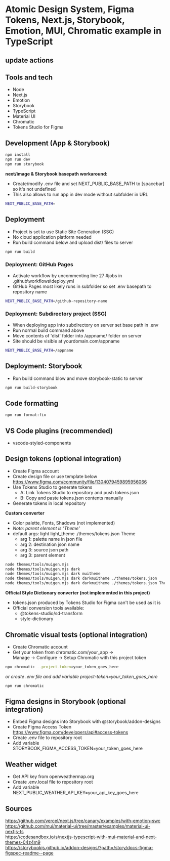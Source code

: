# Atomic Design System, Figma Tokens, Next.js, Storybook, Emotion, MUI, Chromatic example in TypeScript
## update actions
## Tools and tech

- Node
- Next.js
- Emotion
- Storybook
- TypeScript
- Material UI
- Chromatic
- Tokens Studio for Figma

## Development (App & Storybook)
```bash
npm install
npm run dev
npm run storybook
```

**next/image & Storybook basepath workaround:**
- Create/modify .env file and set NEXT_PUBLIC_BASE_PATH to [spacebar] so it's not undefined
- This also allows to run app in dev mode without subfolder in URL
```bash
NEXT_PUBLIC_BASE_PATH= 
```

## Deployment
- Project is set to use Static Site Generation (SSG)
- No cloud application platform needed
- Run build command below and upload dist/ files to server
```bash
npm run build
```

### Deployment: GitHub Pages
- Activate workflow by uncommenting line 27 #jobs in .github\workflows\deploy.yml
- GitHub Pages most likely runs in subfolder so set .env basepath to repository name
```bash
NEXT_PUBLIC_BASE_PATH=/github-repository-name
```

### Deployment: Subdirectory project (SSG)
- When deploying app into subdirectory on server set base path in .env
- Run normal build command above
- Move contents of 'dist' folder into /appname/ folder on server 
- Site should be visible at yourdomain.com/appname
```bash
NEXT_PUBLIC_BASE_PATH=/appname
```

## Deployment: Storybook
- Run build command blow and move storybook-static to server
```bash
npm run build-storybook
```

## Code formatting
```bash
npm run format:fix
```

## VS Code plugins (recommended)
- vscode-styled-components

## Design tokens (optional integration)

- Create Figma account
- Create design file or use template below  
  https://www.figma.com/community/file/1304079459895956066
- Use Tokens Studio to generate tokens
  - A: Link Tokens Studio to repository and push tokens.json
  - B: Copy and paste tokens.json contents manually
- Generate tokens in local repository

**Custom converter**

- Color palette, Fonts, Shadows (not implemented)
- _Note: parent element is 'Theme'_
- default args: light light_theme ./themes/tokens.json Theme
  - arg 1: palette name in json file
  - arg 2: destination json name
  - arg 3: source json path
  - arg 3: parent element

```bash
node themes/tools/muigen.mjs
node themes/tools/muigen.mjs dark
node themes/tools/muigen.mjs dark muitheme
node themes/tools/muigen.mjs dark darkmuitheme ./themes/tokens.json
node themes/tools/muigen.mjs dark darkmuitheme ./themes/tokens.json Theme
```

**Official Style Dictionary converter (not implemented in this project)**

- tokens.json produced by Tokens Studio for Figma can't be used as it is
- Official conversion tools available:
  - @tokens-studio/sd-transform
  - style-dictionary

## Chromatic visual tests (optional integration)

- Create Chromatic account
- Get your token from chromatic.com/your_app ->  
  Manage -> Configure -> Setup Chromatic with this project token

```bash
npx chromatic --project-token=your_token_goes_here
```
*or create .env file and add variable project-token=your_token_goes_here*
```bash
npm run chromatic
```

## Figma designs in Storybook (optional integration)

- Embed Figma designs into Storybook with @storybook/addon-designs
- Create Figma Access Token  
https://www.figma.com/developers/api#access-tokens
- Create .env file to repository root
- Add variable STORYBOOK_FIGMA_ACCESS_TOKEN=your_token_goes_here

## Weather widget

- Get API key from openweathermap.org
- Create .env.local file to repository root
- Add variable NEXT_PUBLIC_WEATHER_API_KEY=your_api_key_goes_here

## Sources

https://github.com/vercel/next.js/tree/canary/examples/with-emotion-swc  
https://github.com/mui/material-ui/tree/master/examples/material-ui-nextjs-ts  
https://codesandbox.io/s/nextjs-typescript-with-mui-material-and-next-themes-04z4m9  
https://storybookjs.github.io/addon-designs/?path=/story/docs-figma-figspec-readme--page
